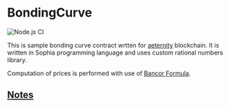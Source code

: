 # BondingCurve

![Node.js CI](https://github.com/mradkov/BondingCurve/workflows/Node.js%20CI/badge.svg)

This is sample bonding curve contract wrtten for [aeternity](https://aeternity.com/) blockchain. It is written in Sophia programming language and uses custom rational numbers library.

Computation of prices is performed with use of [Bancor Formula](https://drive.google.com/file/d/0B3HPNP-GDn7aRkVaV3dkVl9NS2M/view).

## [Notes](NOTES.md)
